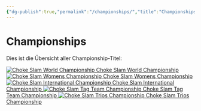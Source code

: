 ```yaml
---
{"dg-publish":true,"permalink":"/championships/","title":"Championships","noteIcon":"","created":"2025-08-24T13:34:53.613+02:00"}
---
```


# **Championships**
Dies ist die Übersicht aller Championship-Titel:

<div class="championship-grid">
  <a href="https://cptspaulding1980.github.io/choke-slam-wrestling/championships/choke-slam-world-championship" class="champ-card">
    <img src="/choke-slam-wrestling/img/user/z_Images/ChokeSlam_World_Championship.png" alt="Choke Slam World Championship">
    <span>Choke Slam World Championship</span>
  </a>
  <a href="https://cptspaulding1980.github.io/choke-slam-wrestling/championships/choke-slam-womens-championship" class="champ-card">
    <img src="/choke-slam-wrestling/img/user/z_Images/ChokeSlam_Womens_Championship.png" alt="Choke Slam Womens Championship">
    <span>Choke Slam Womens Championship</span>
  </a>
  <a href="https://cptspaulding1980.github.io/choke-slam-wrestling/championships/choke-slam-international-championship" class="champ-card">
    <img src="/choke-slam-wrestling/img/user/z_Images/ChokeSlam_International_Championship.png" alt="Choke Slam International Championship">
    <span>Choke Slam International Championship</span>
  </a>
  <a href="https://cptspaulding1980.github.io/choke-slam-wrestling/championships/choke-slam-tag-team-championship" class="champ-card">
    <img src="/choke-slam-wrestling/img/user/z_Images/ChokeSlam Tag_Team_Championship.png" alt="Choke Slam Tag Team Championship">
    <span>Choke Slam Tag Team Championship</span>
  </a>
  <a href="https://cptspaulding1980.github.io/choke-slam-wrestling/championships/choke-slam-trios-championship" class="champ-card">
    <img src="/choke-slam-wrestling/img/user/z_Images/ChokeSlam_Trios_Championship.png" alt="Choke Slam Trios Championship">
    <span>Choke Slam Trios Championship</span>
  </a>
</div>
